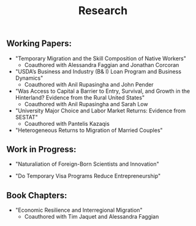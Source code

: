 ﻿---
layout: page
title: Research
permalink: /research/
---

## Working Papers: 
* "Temporary Migration and the Skill Composition of Native Workers"
	* Coauthored with Alessandra Faggian and Jonathan Corcoran
* "USDA’s Business and Industry (B& I) Loan Program and Business Dynamics"
	* Coauthored with Anil Rupasingha and John Pender
* "Was Access to Capital a Barrier to Entry, Survival, and Growth in the Hinterland? Evidence from the Rural United States"
	* Coauthored with Anil Rupasingha and Sarah Low
* "University Major Choice and Labor Market Returns: Evidence from SESTAT"
	* Coauthored with Pantelis Kazaqis
* "Heterogeneous Returns to Migration of Married Couples"

## Work in Progress:
* "Naturaliation of Foreign-Born Scientists and Innovation"
	
* "Do Temporary Visa Programs Reduce Entrepreneurship"

## Book Chapters:
* "Economic Resilience and Interregional Migration"
	* Coauthored with Tim Jaquet and Alessandra Faggian